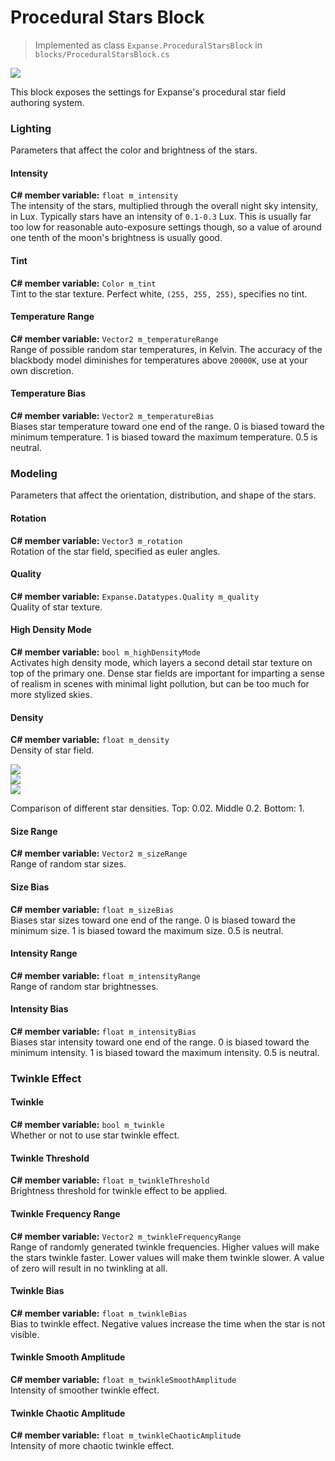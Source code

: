 # Procedural Stars Block

> Implemented as class `Expanse.ProceduralStarsBlock` in `blocks/ProceduralStarsBlock.cs`

<div class="img-block">
    <div class="img-row">
        <div class="img-col"><img src="img/stars/star_splash.png"/></div>
    </div>
</div>

This block exposes the settings for Expanse's procedural star field authoring system.

<!---------------------------------------------------------------------------------------->
<!--------------------------------------- LIGHTING --------------------------------------->
<!---------------------------------------------------------------------------------------->

### Lighting

Parameters that affect the color and brightness of the stars.

#### Intensity
**C# member variable:** `float m_intensity` \
The intensity of the stars, multiplied through the overall night sky intensity, in Lux. Typically stars have an intensity of `0.1-0.3` Lux. This is usually far too low for reasonable auto-exposure settings though, so a value of around one tenth of the moon's brightness is usually good.

#### Tint
**C# member variable:** `Color m_tint` \
Tint to the star texture. Perfect white, `(255, 255, 255)`, specifies no tint.

#### Temperature Range
**C# member variable:** `Vector2 m_temperatureRange` \
Range of possible random star temperatures, in Kelvin. The accuracy of the blackbody model diminishes for temperatures above `20000K`, use at your own discretion.

#### Temperature Bias
**C# member variable:** `Vector2 m_temperatureBias` \
Biases star temperature toward one end of the range. 0 is biased toward the minimum temperature. 1 is biased toward the maximum temperature. 0.5 is neutral.

<!---------------------------------------------------------------------------------------->
<!--------------------------------------- MODELING --------------------------------------->
<!---------------------------------------------------------------------------------------->

### Modeling

Parameters that affect the orientation, distribution, and shape of the stars.

#### Rotation
**C# member variable:** `Vector3 m_rotation` \
Rotation of the star field, specified as euler angles.

#### Quality
**C# member variable:** `Expanse.Datatypes.Quality m_quality` \
Quality of star texture.

#### High Density Mode
**C# member variable:** `bool m_highDensityMode` \
Activates high density mode, which layers a second detail star texture on top of the primary one. Dense star fields are important for imparting a sense of realism in scenes with minimal light pollution, but can be too much for more stylized skies.

#### Density
**C# member variable:** `float m_density` \
Density of star field.

<div class="img-block">
    <div class="img-row">
        <div class="img-col"><img src="img/stars/density_0.02.jpg"/></div>
    </div>
    <div class="img-row">
        <div class="img-col"><img src="img/stars/density_0.2.jpg"/></div>
    </div>
    <div class="img-row">
        <div class="img-col"><img src="img/stars/density_1.jpg"/></div>
    </div>
    <p>Comparison of different star densities. Top: 0.02. Middle 0.2. Bottom: 1.</p>
</div>

#### Size Range
**C# member variable:** `Vector2 m_sizeRange` \
Range of random star sizes.

#### Size Bias
**C# member variable:** `float m_sizeBias` \
Biases star sizes toward one end of the range. 0 is biased toward the minimum size. 1 is biased toward the maximum size. 0.5 is neutral.

#### Intensity Range
**C# member variable:** `float m_intensityRange` \
Range of random star brightnesses.

#### Intensity Bias
**C# member variable:** `float m_intensityBias` \
Biases star intensity toward one end of the range. 0 is biased toward the minimum intensity. 1 is biased toward the maximum intensity. 0.5 is neutral.

<!---------------------------------------------------------------------------------------->
<!------------------------------=--------- TWINKLE --------------------------------------->
<!---------------------------------------------------------------------------------------->

### Twinkle Effect

#### Twinkle
**C# member variable:** `bool m_twinkle` \
Whether or not to use star twinkle effect.

#### Twinkle Threshold
**C# member variable:** `float m_twinkleThreshold` \
Brightness threshold for twinkle effect to be applied.

#### Twinkle Frequency Range
**C# member variable:** `Vector2 m_twinkleFrequencyRange` \
Range of randomly generated twinkle frequencies. Higher values will make the stars twinkle faster. Lower values will make them twinkle slower. A value of zero will result in no twinkling at all.

#### Twinkle Bias
**C# member variable:** `float m_twinkleBias` \
Bias to twinkle effect. Negative values increase the time when the star is not visible.

#### Twinkle Smooth Amplitude
**C# member variable:** `float m_twinkleSmoothAmplitude` \
Intensity of smoother twinkle effect.

#### Twinkle Chaotic Amplitude
**C# member variable:** `float m_twinkleChaoticAmplitude` \
Intensity of more chaotic twinkle effect.